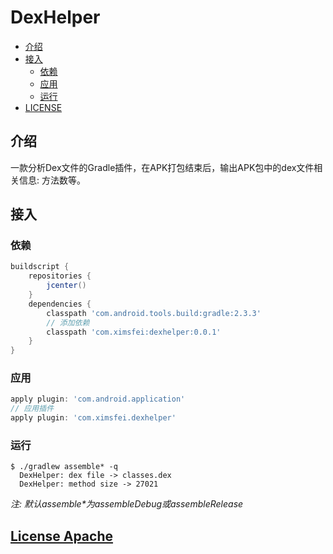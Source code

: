 # DexHelper

* [介绍](#介绍)
* [接入](#接入)
  * [依赖](#依赖)
  * [应用](#应用)
  * [运行](#运行)
* [LICENSE](#license-apache)

## 介绍

一款分析Dex文件的Gradle插件，在APK打包结束后，输出APK包中的dex文件相关信息: 方法数等。

## 接入

### 依赖 

```gradle
buildscript {
    repositories {
        jcenter()
    }
    dependencies {
        classpath 'com.android.tools.build:gradle:2.3.3'
        // 添加依赖
        classpath 'com.ximsfei:dexhelper:0.0.1'
    }
}
```

### 应用

```gradle
apply plugin: 'com.android.application'
// 应用插件
apply plugin: 'com.ximsfei.dexhelper'
```

### 运行

```
$ ./gradlew assemble* -q
  DexHelper: dex file -> classes.dex
  DexHelper: method size -> 27021
```
 
*注: 默认assemble\*为assembleDebug或assembleRelease*

## [License Apache](LICENSE)

